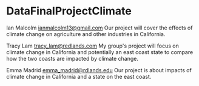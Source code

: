 # DataFinalProjectClimate

Ian Malcolm
ianmalcolm13@gmail.com
Our project will cover the effects of climate change on agriculture and other industries in California.

Tracy Lam
tracy_lam@redlands.com
My group's project will focus on climate change in California and potentially an east coast state to compare how the two coasts are impacted by climate change.

Emma Madrid 
emma_madrid@rdlands.edu
Our project is about impacts of climate change in California and a state on the east coast.
